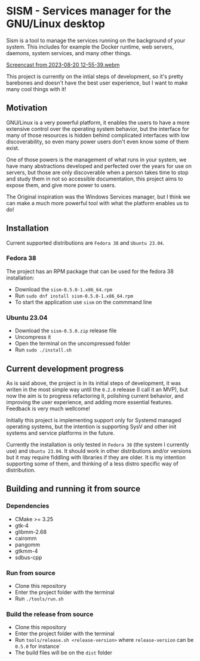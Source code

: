 # SISM - Services manager for the GNU/Linux desktop

Sism is a tool to manage the services running on the background of your system. This includes for example the Docker runtime, web servers, daemons, system services, and many other things.

[Screencast from 2023-08-20 12-55-39.webm](https://github.com/luizgfranca/SISM/assets/19842670/e4979e4a-96aa-4b24-a829-ea132beae167)

This project is currently on the intial steps of development, so it's pretty barebones and doesn't have the best user experience, but I want to make many cool things with it!


## Motivation

GNU/Linux is a very powerful platform, it enables the users to have a more extensive control over the operating system behavior, but the interface for many  of those resources is hidden behind complicated interfaces with low discoverability, so even many power users don't even know some of them exist. 

One of those powers is the management of what runs in your system, we have many abstractions developed and perfected over the years for use on servers, but those are only discoverable when a person takes time to stop and study them in not so accessible documentation, this project aims to expose them, and give 
more power to users.

The Original inspiration was the Windows Services manager, but I think we can make a much more powerful tool with what the platform enables us to do!

## Installation

Current supported distributions are `Fedora 38` and `Ubuntu 23.04`.

### Fedora 38
The project has an RPM package that can be used for the fedora 38 installation:
 - Download the `sism-0.5.0-1.x86_64.rpm`
 - Run `sudo dnf install sism-0.5.0-1.x86_64.rpm`
 - To start the application use `sism` on the commmand line

### Ubuntu 23.04
 - Download the `sism-0.5.0.zip` release file
 - Uncompress it
 - Open the terminal on the uncompressed folder
 - Run `sudo ./install.sh`

## Current development progress

As is said above, the project is in its initial steps of development, it was writen in the most simple way until the `0.2.0` release (I call it an MVP), but now the aim is to progress
refactoring it, polishing current behavior, and improving the user experience, and adding more essential features. Feedback is very much wellcome!

Initially this project is implementing support only for Systemd managed operating systems, but the intention is supporting SysV and other init systems and service platforms in the future.

Currently the installation is only tested in `Fedora 38` (the system I currently use) and `Ubuntu 23.04`. It should work in other distributions and/or versions
but it may require fiddling with libraries if they are older. It is my intention supporting some of them, and thinking of a less distro specific way of distribution.

## Building and running it from source

### Dependencies
 - CMake >= 3.25
 - gtk-4
 - glibmm-2.68
 - cairomm
 - pangomm
 - gtkmm-4
 - sdbus-cpp

### Run from source

 - Clone this repository
 - Enter the project folder with the terminal
 - Run `./tools/run.sh`

### Build the release from source

 - Clone this repository
 - Enter the project folder with the terminal
 - Run `tools/release.sh <release-version>` where `release-version` can be `0.5.0` for instance`
 - The build files will be on the `dist` folder


